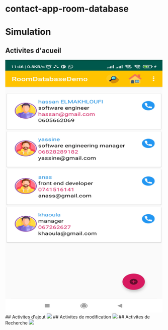 # contact-app-room-database

# Simulation


## Activites d'acueil

<img src="https://github.com/Hassan-ELMAKHLOUFI/contact-app-room-database/blob/main/list.jpg" width="500" height="800">
## Activites d'ajout

<img src="https://www.zohowebstatic.com/sites/default/files/zoho_general_pages/zh-mobileapp.png">
## Activites de modification

<img src="https://www.zohowebstatic.com/sites/default/files/zoho_general_pages/zh-mobileapp.png">
## Activites de Recherche

<img src="https://www.zohowebstatic.com/sites/default/files/zoho_general_pages/zh-mobileapp.png">
